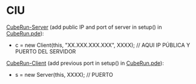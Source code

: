# CIU

[CubeRun-Server](https://github.com/Prashant-JT/Cube-Run/tree/master/CubeRun-Server/CubeRun) (add public IP and port of server in setup() in [CubeRun.pde](https://github.com/Prashant-JT/Cube-Run/blob/master/CubeRun-Server/CubeRun/CubeRun.pde)):
- c = new Client(this, "XX.XXX.XXX.XXX", XXXX); // AQUI IP PÚBLICA Y PUERTO DEL SERVIDOR

[CubeRun-Client](https://github.com/Prashant-JT/Cube-Run/tree/master/CubeRun-Client/CubeRun) (add previous port in setup() in [CubeRun.pde](https://github.com/Prashant-JT/Cube-Run/blob/master/CubeRun-Client/CubeRun/CubeRun.pde)):
- s = new Server(this, XXXX);  // PUERTO 
